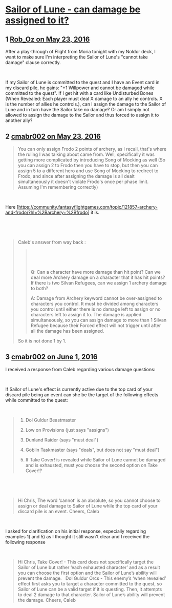 # [Sailor of Lune - can damage be assigned to it?](https://community.fantasyflightgames.com/topic/220672-sailor-of-lune-can-damage-be-assigned-to-it/)

## 1 [Rob_Oz on May 23, 2016](https://community.fantasyflightgames.com/topic/220672-sailor-of-lune-can-damage-be-assigned-to-it/?do=findComment&comment=2230421)

After a play-through of Flight from Moria tonight with my Noldor deck, I want to make sure I'm interpreting the Sailor of Lune's "cannot take damage" clause correctly.

 

If my Sailor of Lune is committed to the quest and I have an Event card in my discard pile, he gains: "+1 Willpower and cannot be damaged while committed to the quest". If I get hit with a card like Undisturbed Bones (When Revealed: Each player must deal X damage to an ally he controls. X is the number of allies he controls.), can I assign the damage to the Sailor of Lune and in turn have the Sailor take no damage? Or am I simply not allowed to assign the damage to the Sailor and thus forced to assign it to another ally?

## 2 [cmabr002 on May 23, 2016](https://community.fantasyflightgames.com/topic/220672-sailor-of-lune-can-damage-be-assigned-to-it/?do=findComment&comment=2230904)

> You can only assign Frodo 2 points of archery, as I recall, that's where the ruling I was talking about came from. Well, specifically it was getting more complicated by introducing Song of Mocking as well (So you can assign 2 to Frodo then you have to stop, but then you can assign 5 to a different hero and use Song of Mocking to redirect to Frodo, and since after assigning the damage is all dealt simultaneously it doesn't violate Frodo's once per phase limit. Assuming I'm remembering correctly)

 

Here [https://community.fantasyflightgames.com/topic/121857-archery-and-frodo/?hl=%2Barchery+%2Bfrodo] it is.

 

 

> Caleb's answer from way back :
> 
> >  
> > 
> >  
> > 
> > Q: Can a character have more damage than hit point? Can we deal more Archery damage on a character that it has hit points? If there is two Silvan Refugees, can we assign 1 archery damage to both?
> > 
> > A: Damage from Archery keyword cannot be over-assigned to characters you control. It must be divided among characters you control until either there is no damage left to assign or no characters left to assign it to. The damage is applied simultaneously, so you can assign damage to more than 1 Silvan Refugee because their Forced effect will not trigger until after all the damage has been assigned.
> 
> So it is not done 1 by 1.

## 3 [cmabr002 on June 1, 2016](https://community.fantasyflightgames.com/topic/220672-sailor-of-lune-can-damage-be-assigned-to-it/?do=findComment&comment=2243209)

I received a response from Caleb regarding various damage questions:

 

If Sailor of Lune's effect is currently active due to the top card of your discard pile being an event can she be the target of the following effects while committed to the quest:

 

> 1) Dol Guldur Beastmaster
> 
> 2) Low on Provisions (just says "assigns")
> 
> 3) Dunland Raider (says "must deal")
> 
> 4) Goblin Taskmaster (says "deals", but does not say "must deal")
> 
> 5) If Take Cover! is revealed while Sailor of Lune cannot be damaged and is exhausted, must you choose the second option on Take Cover!?

 

 

> Hi Chris,
> The word ‘cannot’ is an absolute, so you cannot choose to assign or deal damage to Sailor of Lune while the top card of your discard pile is an event.
> Cheers,
> Caleb

 

I asked for clarification on his initial response, especially regarding examples 1) and 5) as I thought it still wasn't clear and I received the following response

 

> Hi Chris,
> Take Cover! - This card does not specifically target the Sailor of Lune but rather ‘each exhausted character’ and as a result you can choose the first option and the Sailor of Lune’s ability will prevent the damage.
>  
> Dol Guldur Orcs - This enemy’s ‘when revealed’ effect first asks you to target a character committed to the quest, so Sailor of Lune can be a valid target if it is questing. Then, it attempts to deal 2 damage to that character. Sailor of Lune’s ability will prevent the damage.
> Cheers,
> Caleb

